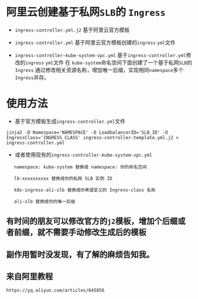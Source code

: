 # 阿里云创建基于私网`SLB`的 `Ingress`

- `ingress-controller.yml.j2` 基于阿里云官方模板

- `ingress-controller.yml` 基于阿里云官方模板创建的`ingress` `yml`文件

- `ingress-controller-kube-system-vpc.yml` 基于`ingress-controller.yml`修改的`ingress` `yml`文件
   在 `kube-system`命名空间下面创建了一个基于私网`SLB`的`Ingress`
   通过修改相关资源名称，增加唯一后缀，实现相同`namespace`多个`Ingress`并存。


# 使用方法

- 基于官方模板生成`ingress-controller.yml`文件

```
jinja2 -D Namespace='NAMESPACE' -D LoadbalancerID='SLB_ID' -D IngressClass='INGRESS_CLASS' ingress-controller-template.yml.j2 > ingress-controller.yml
```

- 或者使用现有的`ingress-controller-kube-system-vpc.yml`

```
   namespace: kube-system 替换成 namespace: 你的命名空间
```

```
   lb-xxxxxxxxxx 替换成你的私网 SLB 实例 ID
```

```
   k8s-ingress-ali-slb 替换成你希望定义的 Ingress-class 名称
```

```
   ali-slb 替换成你的唯一后缀
```

## 有时间的朋友可以修改官方的`j2`模板，增加个后缀或者前缀，就不需要手动修改生成后的模板

## 副作用暂时没发现，有了解的麻烦告知我。

## 来自阿里教程

```
https://yq.aliyun.com/articles/645856
```

